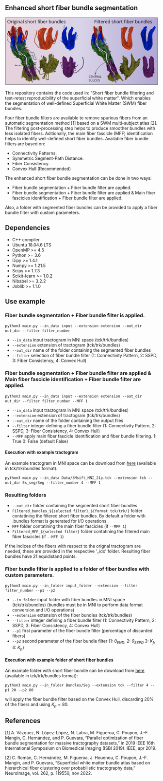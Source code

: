 ## Enhanced short fiber bundle segmentation

![fs](/img_seg/captura.png)

This repository contains the code used in: "Short fiber bundle filtering and test-retest reproducibility of the superficial white matter". Which enables the segmentation of well-defined Superficial White Matter (SWM) fiber bundles.

Four fiber bundle filters are available to remove spurious fibers from an automatic segmentation method [1] based on a SWM multi-subject atlas [2]. The filtering post-processing step helps to produce smoother bundles with less isolated fibers. Aditionally, the main fiber fascicle (MFF) identification helps to identify well-defined short fiber bundles. Available fiber bundle filters are based on:

- Connectivity Patterns.
- Symmetric Segment-Path Distance.
- Fiber Consistency.
- Convex Hull (Recommended)

The enhanced short fiber bundle segmentation can be done in two ways:
- Fiber bundle segmentation + Fiber bundle filter are applied.
- Fiber bundle segmentation + Fiber bundle filter are applied & Main fiber fascicles identification + Fiber bundle filter are applied.

Also, a folder with segmented fiber bundles can be provided to apply a fiber bundle filter with custom parameters.

## Dependencies

- C++ compiler
- Ubuntu 18.04.6 LTS
- OpenMP >= 4.5
- Python >= 3.6
- Dipy >= 1.4.1
- Numpy >= 1.21.5
- Scipy >= 1.7.3
- Scikit-learn >= 1.0.2
- Nibabel >= 3.2.2
- Joblib >= 1.1.0
  
## Use example
### Fiber bundle segmentation + Fiber bundle filter is applied.
```
python3 main.py --in_data input --extension extension --out_dir out_dir --filter filter_number 
```
* `--in_data` input tractogram in MNI space (tck/trk/bundles)
* `--extension` extension of tractogram (tck/trk/bundles)
* `--out_dir` name of the folder containing the segmented fiber bundles
* `--filter` selection of fiber bundle filter (1: Connectivity Pattern, 2: SSPD, 3: Fiber Consistency, 4: Convex Hull)
  
### Fiber bundle segmentation + Fiber bundle filter are applied & Main fiber fascicle identification + Fiber bundle filter are applied.
```
python3 main.py --in_data input --extension extension --out_dir out_dir --filter filter_number --MFF 1
```
* `--in_data` input tractogram in MNI space (tck/trk/bundles)
* `--extension` extension of tractogram (tck/trk/bundles)
* `--out_dir` name of the folder containing the output files
* `--filter` integer defining a fiber bundle filter  (1: Connectivity Pattern, 2: SSPD, 3: Fiber Consistency, 4: Convex Hull)
* `--MFF` apply main fiber fascicle identification and fiber bundle filtering. 1: True 0: False (default False)

#### Execution with example tractogram
An example tractogram in MNI space can be download from [here](https://drive.google.com/drive/folders/1p-aP8NzO2S3VezMRTGIudy5wwIoPhvuc?usp=sharing) (available in tck/trk/bundles format).

```
python3 main.py --in_data Data/3Msift_MNI_21p.tck --extension tck --out_dir Ex_seg/Seg --filter_number 4 --MFF 1
```

### Resulting folders
* `--out_dir` folder containing the segmented short fiber bundles
* `Filtered_bundles_${selected filter}_${format tck/trk/}` folder contatining the filtered short fiber bundles. By default a folder with .bundles format is generated for I/O operations.
* `MFF` folder contatining the main fiber fascicles (if `--MFF 1`)
* `Filtered_MFF_${selected filter}` folder contatining the filtered main fiber fascicles (if `--MFF 1`)

If the indices of the fibers with respect to the orignal tractogram are needed, these are provided in the respective '_idx' folder. Resulting fiber bundles have 21 equidistand points.

### Fiber bundle filter is applied to a folder of fiber bundles with custom parameters.
```
python3 main.py --in_folder input_folder --extension --filter filter_number --p1 --p2
```
* `--in_folder` input folder with fiber bundles in MNI space (tck/trk/bundles) (bundles must be in MNI to perform data format conversion and I/O operations)
* `--extension` extension of the fiber bundles (tck/trk/bundles)
* `--filter` integer defining a fiber bundle filter  (1: Connectivity Pattern, 2: SSPD, 3: Fiber Consistency, 4: Convex Hull)
* `--p1` first parameter of the fiber bundle filter (percentage of discarded fibers)
* `--p2` second parameter of the fiber bundle filter (1: $\theta_{END}$, 2: $\theta_{SSPD}$ 3: $K_{f}$, 4: $K_{p}$)

#### Execution with example folder of short fiber bundles
An example folder with short fiber bundle can be download from [here](https://drive.google.com/drive/folders/1p-aP8NzO2S3VezMRTGIudy5wwIoPhvuc?usp=sharing) (available in tck/trk/bundles format):
```
python3 main.py --in_folder Bundles/Seg --extension tck --filter 4 --p1 20 --p2 80 
```
will apply the fiber bundle filter based on the Convex Hull, discarding 20% of the fibers and using $K_{p}=80$.

## References
[1] A. Vázquez, N. López-López, N. Labra, M. Figueroa, C. Poupon, J.-F. Mangin, C. Hernández,
and P. Guevara, “Parallel optimization of fiber bundle segmentation for massive tractography
datasets,” in 2019 IEEE 16th International Symposium on Biomedical Imaging (ISBI 2019).
IEEE, apr 2019.

[2] C. Román, C. Hernández, M. Figueroa, J. Houenou, C. Poupon, J.-F. Mangin, and P. Guevara,
“Superficial white matter bundle atlas based on hierarchical fiber clustering over probabilistic
tractography data,” NeuroImage, vol. 262, p. 119550, nov 2022.
